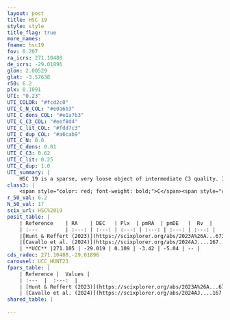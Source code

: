 ```yaml
---
layout: post
title: HSC 19
style: style
title_flag: true
more_names: 
fname: hsc19
fov: 0.207
ra_icrs: 271.10488
de_icrs: -29.01896
glon: 2.00529
glat: -3.57638
r50: 6.2
plx: 0.1091
UTI: "0.23"
UTI_COLOR: "#fcd2c0"
UTI_C_N_COL: "#e0a6b3"
UTI_C_dens_COL: "#e1a7b3"
UTI_C_C3_COL: "#eef8d4"
UTI_C_lit_COL: "#fdd7c3"
UTI_C_dup_COL: "#a6cab9"
UTI_C_N: 0.0
UTI_C_dens: 0.01
UTI_C_C3: 0.62
UTI_C_lit: 0.25
UTI_C_dup: 1.0
UTI_summary: |
    HSC 19 is a sparse, very loose object of intermediate C3 quality. It was recently reported in the literature.<br><br><span style="color: #99180f; font-weight: bold;">Warning: </span>contains less than 25 stars with <i>P>0.5</i> estimated.
class3: |
    <span style="color: red; font-weight: bold;">C</span><span style="color: green; font-weight: bold;">A</span>
r_50_val: 6.2
N_50_val: 17
scix_url: HSC%2019
posit_table: |
    | Reference    | RA    | DEC   | Plx  | pmRA  | pmDE   |  Rv  |
    | :---         | :---: | :---: | :---: | :---: | :---: | :---: |
    |[Hunt & Reffert (2023)](https://scixplorer.org/abs/2023A%26A...673A.114H) | 271.097 | -29.075 | 0.114 | -3.411 | -5.028 | -- |
    |[Cavallo et al. (2024)](https://scixplorer.org/abs/2024AJ....167...12C) | 271.099 | -29.016 | 0.114 | -- | -- | -- |
    | **UCC** |271.105 | -29.019 | 0.109 | -3.42 | -5.04 | -- | 
cds_radec: 271.10488,-29.01896
carousel: UCC_HUNT23
fpars_table: |
    | Reference |  Values |
    | :---  |  :---:  |
    | [Hunt & Reffert (2023)](https://scixplorer.org/abs/2023A%26A...673A.114H) | `AV50=4.412, diffAV50=1.949, MOD50=15.207, logAge50=8.318` |
    | [Cavallo et al. (2024)](https://scixplorer.org/abs/2024AJ....167...12C) | `AV50=3.12, dMod50=13.23, logAge50=9.07, [Fe/H]50=-0.2` |
shared_table: |
    
---
```

